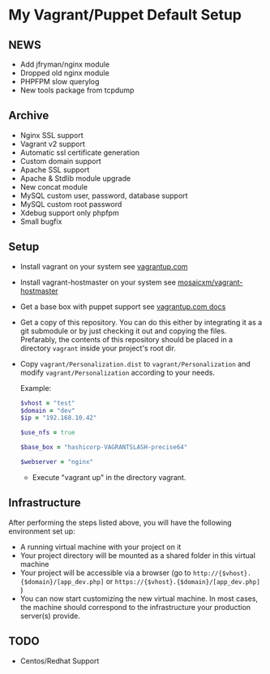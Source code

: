 # My Vagrant/Puppet Default Setup 

## NEWS 
- Add jfryman/nginx module
- Dropped old nginx module
- PHPFPM slow querylog
- New tools package from tcpdump

## Archive
- Nginx SSL support
- Vagrant v2 support
- Automatic ssl certificate generation
- Custom domain support
- Apache SSL support
- Apache & Stdlib module upgrade
- New concat module
- MySQL custom user, password, database support
- MySQL custom root password
- Xdebug support only phpfpm
- Small bugfix

## Setup

-   Install vagrant on your system
    see [vagrantup.com](http://docs.vagrantup.com/v2/getting-started/index.html)

-   Install vagrant-hostmaster on your system
    see [mosaicxm/vagrant-hostmaster](https://github.com/mosaicxm/vagrant-hostmaster#installation)

-   Get a base box with puppet support
    see [vagrantup.com docs](http://docs.vagrantup.com/v2/getting-started/boxes.html)

-   Get a copy of this repository. You can do this either by integrating it as a git submodule or by just checking it out and copying the files. 
    Prefarably, the contents of this repository should be placed in a directory `vagrant` inside your project's root dir.

-   Copy `vagrant/Personalization.dist` to `vagrant/Personalization` and modify `vagrant/Personalization` according to your needs.

    Example:
    ```ruby
    $vhost = "test"
    $domain = "dev"
    $ip = "192.168.10.42"

    $use_nfs = true

    $base_box = "hashicorp-VAGRANTSLASH-precise64"

    $webserver = "nginx"
    ```
        
    -   Execute "vagrant up" in the directory vagrant.

## Infrastructure

After performing the steps listed above, you will have the following environment set up:

- A running virtual machine with your project on it
- Your project directory will be mounted as a shared folder in this virtual machine
- Your project will be accessible via a browser (go to `http://{$vhost}.{$domain}/[app_dev.php]` or `https://{$vhost}.{$domain}/[app_dev.php]` )
- You can now start customizing the new virtual machine. In most cases, the machine should correspond to the infrastructure your production server(s) provide.

## TODO
- Centos/Redhat Support